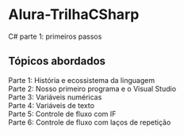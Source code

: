 ﻿# Alura-TrilhaCSharp
C# parte 1: primeiros passos

## Tópicos abordados
Parte 1: História e ecossistema da linguagem <br>
Parte 2: Nosso primeiro programa e o Visual Studio <br>
Parte 3: Variáveis numéricas <br>
Parte 4: Variáveis de texto <br>
Parte 5: Controle de fluxo com IF <br>
Parte 6: Controle de fluxo com laços de repetição
